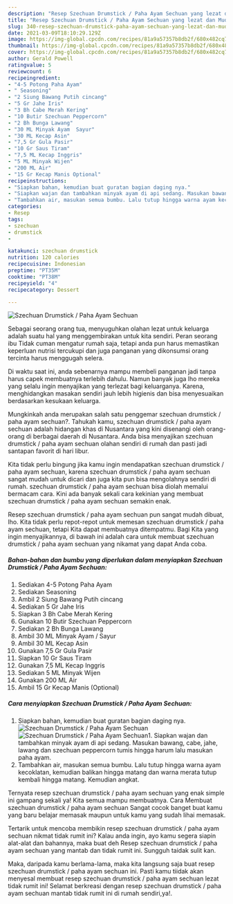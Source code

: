 ```yaml
---
description: "Resep Szechuan Drumstick / Paha Ayam Sechuan yang lezat dan Mudah Dibuat"
title: "Resep Szechuan Drumstick / Paha Ayam Sechuan yang lezat dan Mudah Dibuat"
slug: 340-resep-szechuan-drumstick-paha-ayam-sechuan-yang-lezat-dan-mudah-dibuat
date: 2021-03-09T18:10:29.129Z
image: https://img-global.cpcdn.com/recipes/81a9a57357b8db2f/680x482cq70/szechuan-drumstick-paha-ayam-sechuan-foto-resep-utama.jpg
thumbnail: https://img-global.cpcdn.com/recipes/81a9a57357b8db2f/680x482cq70/szechuan-drumstick-paha-ayam-sechuan-foto-resep-utama.jpg
cover: https://img-global.cpcdn.com/recipes/81a9a57357b8db2f/680x482cq70/szechuan-drumstick-paha-ayam-sechuan-foto-resep-utama.jpg
author: Gerald Powell
ratingvalue: 5
reviewcount: 6
recipeingredient:
- "4-5 Potong Paha Ayam"
- " Seasoning"
- "2 Siung Bawang Putih cincang"
- "5 Gr Jahe Iris"
- "3 Bh Cabe Merah Kering"
- "10 Butir Szechuan Peppercorn"
- "2 Bh Bunga Lawang"
- "30 ML Minyak Ayam  Sayur"
- "30 ML Kecap Asin"
- "7,5 Gr Gula Pasir"
- "10 Gr Saus Tiram"
- "7,5 ML Kecap Inggris"
- "5 ML Minyak Wijen"
- "200 ML Air"
- "15 Gr Kecap Manis Optional"
recipeinstructions:
- "Siapkan bahan, kemudian buat guratan bagian daging nya."
- "Siapkan wajan dan tambahkan minyak ayam di api sedang. Masukan bawang, cabe, jahe, lawang dan szechuan peppercorn tumis hingga harum lalu masukan paha ayam."
- "Tambahkan air, masukan semua bumbu. Lalu tutup hingga warna ayam kecoklatan, kemudian balikan hingga matang dan warna merata tutup kembali hingga matang. Kemudian angkat."
categories:
- Resep
tags:
- szechuan
- drumstick
- 

katakunci: szechuan drumstick  
nutrition: 120 calories
recipecuisine: Indonesian
preptime: "PT35M"
cooktime: "PT38M"
recipeyield: "4"
recipecategory: Dessert

---
```



![Szechuan Drumstick / Paha Ayam Sechuan](https://img-global.cpcdn.com/recipes/81a9a57357b8db2f/680x482cq70/szechuan-drumstick-paha-ayam-sechuan-foto-resep-utama.jpg)

Sebagai seorang orang tua, menyuguhkan olahan lezat untuk keluarga adalah suatu hal yang menggembirakan untuk kita sendiri. Peran seorang ibu Tidak cuman mengatur rumah saja, tetapi anda pun harus memastikan keperluan nutrisi tercukupi dan juga panganan yang dikonsumsi orang tercinta harus menggugah selera.

Di waktu  saat ini, anda sebenarnya mampu membeli panganan jadi tanpa harus capek membuatnya terlebih dahulu. Namun banyak juga lho mereka yang selalu ingin menyajikan yang terlezat bagi keluarganya. Karena, menghidangkan masakan sendiri jauh lebih higienis dan bisa menyesuaikan berdasarkan kesukaan keluarga. 



Mungkinkah anda merupakan salah satu penggemar szechuan drumstick / paha ayam sechuan?. Tahukah kamu, szechuan drumstick / paha ayam sechuan adalah hidangan khas di Nusantara yang kini disenangi oleh orang-orang di berbagai daerah di Nusantara. Anda bisa menyajikan szechuan drumstick / paha ayam sechuan olahan sendiri di rumah dan pasti jadi santapan favorit di hari libur.

Kita tidak perlu bingung jika kamu ingin mendapatkan szechuan drumstick / paha ayam sechuan, karena szechuan drumstick / paha ayam sechuan sangat mudah untuk dicari dan juga kita pun bisa mengolahnya sendiri di rumah. szechuan drumstick / paha ayam sechuan bisa diolah memalui bermacam cara. Kini ada banyak sekali cara kekinian yang membuat szechuan drumstick / paha ayam sechuan semakin enak.

Resep szechuan drumstick / paha ayam sechuan pun sangat mudah dibuat, lho. Kita tidak perlu repot-repot untuk memesan szechuan drumstick / paha ayam sechuan, tetapi Kita dapat membuatnya ditempatmu. Bagi Kita yang ingin menyajikannya, di bawah ini adalah cara untuk membuat szechuan drumstick / paha ayam sechuan yang nikamat yang dapat Anda coba.

<!--inarticleads1-->

##### Bahan-bahan dan bumbu yang diperlukan dalam menyiapkan Szechuan Drumstick / Paha Ayam Sechuan:

1. Sediakan 4-5 Potong Paha Ayam
1. Sediakan  Seasoning
1. Ambil 2 Siung Bawang Putih cincang
1. Sediakan 5 Gr Jahe Iris
1. Siapkan 3 Bh Cabe Merah Kering
1. Gunakan 10 Butir Szechuan Peppercorn
1. Sediakan 2 Bh Bunga Lawang
1. Ambil 30 ML Minyak Ayam / Sayur
1. Ambil 30 ML Kecap Asin
1. Gunakan 7,5 Gr Gula Pasir
1. Siapkan 10 Gr Saus Tiram
1. Gunakan 7,5 ML Kecap Inggris
1. Sediakan 5 ML Minyak Wijen
1. Gunakan 200 ML Air
1. Ambil 15 Gr Kecap Manis (Optional)




<!--inarticleads2-->

##### Cara menyiapkan Szechuan Drumstick / Paha Ayam Sechuan:

1. Siapkan bahan, kemudian buat guratan bagian daging nya.
<img src="https://img-global.cpcdn.com/steps/24e594f1a96ac5c5/160x128cq70/szechuan-drumstick-paha-ayam-sechuan-langkah-memasak-1-foto.jpg" alt="Szechuan Drumstick / Paha Ayam Sechuan"><img src="https://img-global.cpcdn.com/steps/487dce2be69715e3/160x128cq70/szechuan-drumstick-paha-ayam-sechuan-langkah-memasak-1-foto.jpg" alt="Szechuan Drumstick / Paha Ayam Sechuan">1. Siapkan wajan dan tambahkan minyak ayam di api sedang. Masukan bawang, cabe, jahe, lawang dan szechuan peppercorn tumis hingga harum lalu masukan paha ayam.
1. Tambahkan air, masukan semua bumbu. Lalu tutup hingga warna ayam kecoklatan, kemudian balikan hingga matang dan warna merata tutup kembali hingga matang. Kemudian angkat.




Ternyata resep szechuan drumstick / paha ayam sechuan yang enak simple ini gampang sekali ya! Kita semua mampu membuatnya. Cara Membuat szechuan drumstick / paha ayam sechuan Sangat cocok banget buat kamu yang baru belajar memasak maupun untuk kamu yang sudah lihai memasak.

Tertarik untuk mencoba membikin resep szechuan drumstick / paha ayam sechuan nikmat tidak rumit ini? Kalau anda ingin, ayo kamu segera siapin alat-alat dan bahannya, maka buat deh Resep szechuan drumstick / paha ayam sechuan yang mantab dan tidak rumit ini. Sungguh taidak sulit kan. 

Maka, daripada kamu berlama-lama, maka kita langsung saja buat resep szechuan drumstick / paha ayam sechuan ini. Pasti kamu tiidak akan menyesal membuat resep szechuan drumstick / paha ayam sechuan lezat tidak rumit ini! Selamat berkreasi dengan resep szechuan drumstick / paha ayam sechuan mantab tidak rumit ini di rumah sendiri,ya!.

